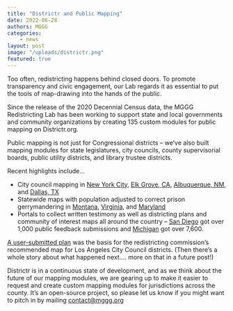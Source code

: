```yaml
---
title: "Districtr and Public Mapping"
date: 2022-06-28
authors: MGGG
categories:
    - news
layout: post
image: "/uploads/districtr.png"
featured: true
---
```



Too often, redistricting happens behind closed doors.  To promote transparency and civic engagement, our Lab regards it as essential to put the tools
of map-drawing into the hands of the public.  

Since the release of the 2020 Decennial Census data, the MGGG Redistricting Lab has been working to support state and local governments and
community organizations by creating 135 custom modules for public mapping on Districtr.org.  

Public mapping is not just for Congressional districts – we’ve also built mapping modules for state legislatures, city councils, county
supervisorial boards, public utility districts, and library trustee districts. 

Recent highlights include…

* City council mapping in [New York City](https://districtr.org/tag/NYC2022), [Elk Grove, CA](https://districtr.org/tag/drawEG), [Albuquerque, NM](https://districtr.org/tag/drawABQ), and [Dallas, TX](https://districtr.org/tag/CityOfDallas)
* Statewide maps with population adjusted to correct prison gerrymandering in [Montana](https://districtr.org/montana), [Virginia](https://districtr.org/virginia), and [Maryland](https://districtr.org/maryland) 
* Portals to collect written testimony as well as districting plans and community of interest maps all around the country – [San Diego](https://portal.sandiego-mapping.org) got over 1,000 public feedback submissions and [Michigan](https://michigan-mapping.org) got over 7,600.

[A user-submitted plan](https://districtr.org/plan/57312) was the basis for the redistricting commission’s recommended map for Los Angeles City Council districts.  (Then there’s a whole story about what happened next…. more on that in a future post!)

Districtr is in a continuous state of development, and as we think about the future of our mapping modules, we are gearing up to make it easier to request
and create custom mapping modules for jurisdictions across the county.  It’s an open-source project, so please
let us know if you might want to pitch in by mailing [contact@mggg.org](mailto:contact@mggg.org)

